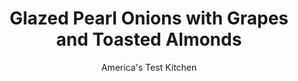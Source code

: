 ---
layout: ../../layouts/MarkdownPostLayout.astro
title: Glazed Pearl Onions with Grapes and Toasted Almonds
author: America's Test Kitchen
pubDate: 2023-03-15
description: "We revamped this recipe to include a make-ahead component that allows the cook to celebrate with guests and not be tied to the stove all day."
image_url: https://res.cloudinary.com/hksqkdlah/image/upload/ar_1:1,c_fill,dpr_2.0,f_auto,fl_lossy.progressive.strip_profile,g_faces:auto,q_auto:low,w_344/6640_cvr-sfs-pearl-onions-grapes-onions-01-279616
tags: ["Side Dishes","Vegetables"]
calories: 923
protein: 2
carbohydrates: 16
fats: 
fiber: 2
ingredients: ["2 tablespoons, unsalted butter","2 pounds, frozen pearl onions","1 cup, low-sodium chicken broth","2 tablespoons, brown sugar","3 tablespoons, red wine vinegar","1 1/2 teaspoons, minced fresh rosemary","1/2 cup, red grapes, halved","1/3 cup, sliced almonds, toasted",", Salt and pepper"]
serves: 8
time: "45 minutes"
instructions: ["Melt butter in large skillet over medium-high heat. Add onions and cook until light brown, about 10 minutes. Stir in broth, sugar, 2 tablespoons vinegar, and rosemary; bring to boil. Reduce heat to medium-low and simmer, covered, until onions are tender, 12 to 14 minutes.","Remove lid and increase heat to medium-high. Cook until liquid is reduced to glazelike consistency, about 5 minutes. Off heat, stir in grapes, almonds, and remaining vinegar. Season with salt and pepper. Serve.","Make Ahead: After the onions have been simmered in step 1, they can be covered and refrigerated for 24 hours. When ready to serve, combine chilled onions and 1/4 cup additional chicken broth in large skillet. Cook, covered, over medium-high heat until heated through, about 5 minutes. Uncover and proceed with step 2."]
nutrition: ["251 mg Potassium","64 mg Phosphorus","44 mg Calcium","24 mg Magnesium","392 mg Sodium","5 g Fat","2 g Monounsaturated","8 mg Vitamin C","7 mg Cholesterol","2 g Saturated","2 g Fiber","23 µg Folate (food)","8 g Sugars","2 µg Vitamin K","143 g Water","16 g Carbs","23 µg Folate equivalent (total)","2 g Protein","1 mg Vitamin E","24 µg Vitamin A","115 kcal Energy","2 g Sugars, added","923 calories"]
notes: "To toast the almonds, heat them in a dry skillet over medium heat, stirring frequently, until golden and fragrant, about 5 minutes. The frozen onions do not need to be thawed prior to cooking."
---